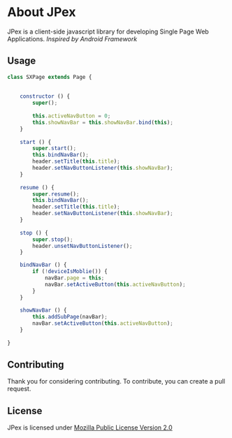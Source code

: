 # About JPex

JPex is a client-side javascript library for developing Single Page Web Applications. _Inspired by Android Framework_

## Usage

```javascript
class SXPage extends Page {
	
	
	constructor () {
		super();
		
		this.activeNavButton = 0;
		this.showNavBar = this.showNavBar.bind(this);
	}
	
	start () {
		super.start();
		this.bindNavBar();
		header.setTitle(this.title);
		header.setNavButtonListener(this.showNavBar);
	}
	
	resume () {
		super.resume();
		this.bindNavBar();
		header.setTitle(this.title);
		header.setNavButtonListener(this.showNavBar);
	}
	
	stop () {
		super.stop();
		header.unsetNavButtonListener();
	}

	bindNavBar () {
		if (!deviceIsMoblie()) {
			navBar.page = this;
			navBar.setActiveButton(this.activeNavButton);
		}
	}
	
	showNavBar () {
		this.addSubPage(navBar);
		navBar.setActiveButton(this.activeNavButton);
	}
	
}
```

## Contributing

Thank you for considering contributing. To contribute, you can create a pull request.

## License

JPex is licensed under [Mozilla Public License Version 2.0](https://mozilla.org/en-Us/MPL)








